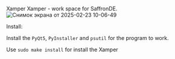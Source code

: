  Xamper
Xamper - work space for SaffronDE.
![Снимок экрана от 2025-02-23 10-06-49](https://github.com/user-attachments/assets/71c9839f-fd8f-4883-a744-ca6162f19ef6)

Install:

 Install the `PyQt5`, `PyInstaller` and `psutil` for the program to work.

Use `sudo make install` for install the Xamper
